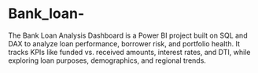 # Bank_loan-
The Bank Loan Analysis Dashboard is a Power BI project built on SQL and DAX to analyze loan performance, borrower risk, and portfolio health. It tracks KPIs like funded vs. received amounts, interest rates, and DTI, while exploring loan purposes, demographics, and regional trends. 

